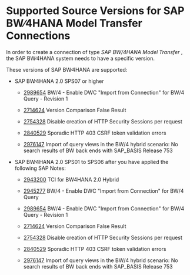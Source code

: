 <!-- loio4aefe384ffb8487baa42062f28f31f9a -->

# Supported Source Versions for SAP BW∕4HANA Model Transfer Connections

In order to create a connection of type *SAP BW/4HANA Model Transfer* , the SAP BW∕4HANA system needs to have a specific version.

These versions of SAP BW∕4HANA are supported:

-   SAP BW∕4HANA 2.0 SPS07 or higher

    -   [2989654](https://launchpad.support.sap.com/#/notes/2989654) BW/4 - Enable DWC "Import from Connection" for BW/4 Query - Revision 1

    -   [2714624](https://launchpad.support.sap.com/#/notes/2714624) Version Comparison False Result

    -   [2754328](https://launchpad.support.sap.com/#/notes/2754328) Disable creation of HTTP Security Sessions per request

    -   [2840529](https://launchpad.support.sap.com/#/notes/2840529) Sporadic HTTP 403 CSRF token validation errors

    -   [2976147](https://launchpad.support.sap.com/#/notes/2976147) Import of query views in the BW/4 hybrid scenario: No search results of BW back ends with SAP\_BASIS Release 753


-   SAP BW∕4HANA 2.0 SPS01 to SPS06 after you have applied the following SAP Notes:

    -    [2943200](https://launchpad.support.sap.com/#/notes/2943200) TCI for BW4HANA 2.0 Hybrid

    -    [2945277](https://launchpad.support.sap.com/#/notes/2945277) BW/4 - Enable DWC "Import from Connection" for BW/4 Query

    -   [2989654](https://launchpad.support.sap.com/#/notes/2989654) BW/4 - Enable DWC "Import from Connection" for BW/4 Query - Revision 1

    -   [2714624](https://launchpad.support.sap.com/#/notes/2714624) Version Comparison False Result

    -   [2754328](https://launchpad.support.sap.com/#/notes/2754328) Disable creation of HTTP Security Sessions per request

    -   [2840529](https://launchpad.support.sap.com/#/notes/2840529) Sporadic HTTP 403 CSRF token validation errors

    -   [2976147](https://launchpad.support.sap.com/#/notes/2976147) Import of query views in the BW/4 hybrid scenario: No search results of BW back ends with SAP\_BASIS Release 753



